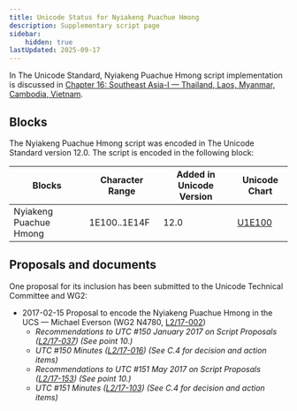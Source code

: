 ```yaml
---
title: Unicode Status for Nyiakeng Puachue Hmong
description: Supplementary script page
sidebar:
    hidden: true
lastUpdated: 2025-09-17
---
```


In The Unicode Standard, Nyiakeng Puachue Hmong script implementation is discussed in [Chapter 16: Southeast Asia-I — Thailand, Laos, Myanmar, Cambodia, Vietnam](https://www.unicode.org/versions/latest/core-spec/chapter-16/#G81876).

## Blocks

The Nyiakeng Puachue Hmong script was encoded in The Unicode Standard version 12.0. The script is encoded in the following block:

| Blocks | Character Range | Added in Unicode Version | Unicode Chart |
| ------ | --------------- | ------------------------ | ------------- |
| Nyiakeng Puachue Hmong | 1E100..1E14F | 12.0 | [U1E100](http://www.unicode.org/charts/PDF/U1E100.pdf) |

## Proposals and documents

One proposal for its inclusion has been submitted to the Unicode Technical Committee and WG2:
- 2017-02-15 Proposal to encode the Nyiakeng Puachue Hmong in the UCS — Michael Everson (WG2 N4780, [L2/17-002](http://www.unicode.org/cgi-bin/GetMatchingDocs.pl?L2/17-002))
  - _Recommendations to UTC #150 January 2017 on Script Proposals ([L2/17-037](http://www.unicode.org/L2/L2017/17037-script-ad-hoc.pdf)) (See point 10.)_
  - _UTC #150 Minutes ([L2/17-016](http://www.unicode.org/L2/L2017/17016.htm)) (See C.4 for decision and action items)_
  - _Recommendations to UTC #151 May 2017 on Script Proposals ([L2/17-153](http://www.unicode.org/cgi-bin/GetMatchingDocs.pl?L2/17-153)) (See point 10.)_
  - _UTC #151 Minutes ([L2/17-103](http://www.unicode.org/L2/L2017/17103.htm)) (See C.4 for decision and action items)_
